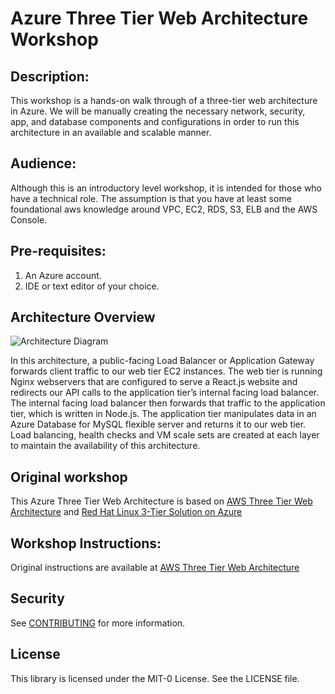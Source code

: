 # Azure Three Tier Web Architecture Workshop

## Description: 
This workshop is a hands-on walk through of a three-tier web architecture in Azure. We will be manually creating the necessary network, security, app, and database components and configurations in order to run this architecture in an available and scalable manner.

## Audience:
Although this is an introductory level workshop, it is intended for those who have a technical role. The assumption is that you have at least some foundational aws knowledge around VPC, EC2, RDS, S3, ELB and the AWS Console.  

## Pre-requisites:
1. An Azure account. 
1. IDE or text editor of your choice.

## Architecture Overview
![Architecture Diagram](https://github.com/jstanesic/azure-three-tier-web-architecture-workshop/blob/main/application-code/web-tier/src/assets/3TierArch.png)

In this architecture, a public-facing Load Balancer or Application Gateway forwards client traffic to our web tier EC2 instances. The web tier is running Nginx webservers that are configured to serve a React.js website and redirects our API calls to the application tier’s internal facing load balancer. The internal facing load balancer then forwards that traffic to the application tier, which is written in Node.js. The application tier manipulates data in an Azure Database for MySQL flexible server and returns it to our web tier. Load balancing, health checks and VM scale sets are created at each layer to maintain the availability of this architecture.

## Original workshop
This Azure Three Tier Web Architecture is based on [AWS Three Tier Web Architecture](https://catalog.us-east-1.prod.workshops.aws/workshops/85cd2bb2-7f79-4e96-bdee-8078e469752a/en-US)
and [Red Hat Linux 3-Tier Solution on Azure](https://learn.microsoft.com/en-us/samples/azure/azure-quickstart-templates/rhel-3tier-iaas/)

## Workshop Instructions:
Original instructions are available at [AWS Three Tier Web Architecture](https://catalog.us-east-1.prod.workshops.aws/workshops/85cd2bb2-7f79-4e96-bdee-8078e469752a/en-US)

## Security

See [CONTRIBUTING](CONTRIBUTING.md#security-issue-notifications) for more information.

## License

This library is licensed under the MIT-0 License. See the LICENSE file.

